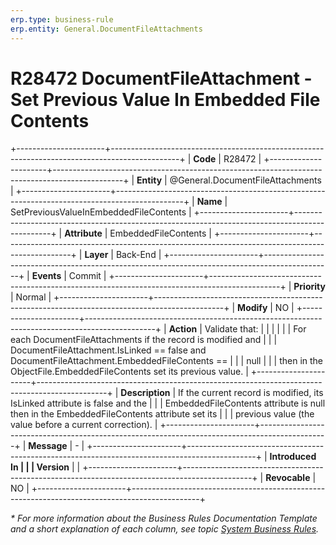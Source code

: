 ```yaml
---
erp.type: business-rule
erp.entity: General.DocumentFileAttachments
---
```


# R28472 DocumentFileAttachment - Set Previous Value In Embedded File Contents
+----------------------+-----------------------------------------------------------------------------------------------+
| **Code**             | R28472                                                                                        |
+----------------------+-----------------------------------------------------------------------------------------------+
| **Entity**           | @General.DocumentFileAttachments                                                              |
+----------------------+-----------------------------------------------------------------------------------------------+
| **Name**             | SetPreviousValueInEmbeddedFileContents                                                        |
+----------------------+-----------------------------------------------------------------------------------------------+
| **Attribute**        | EmbeddedFileContents                                                                          |
+----------------------+-----------------------------------------------------------------------------------------------+
| **Layer**            | Back-End                                                                                      |
+----------------------+-----------------------------------------------------------------------------------------------+
| **Events**           | Commit                                                                                        |
+----------------------+-----------------------------------------------------------------------------------------------+
| **Priority**         | Normal                                                                                        |
+----------------------+-----------------------------------------------------------------------------------------------+
| **Modify**           | NO                                                                                            |
+----------------------+-----------------------------------------------------------------------------------------------+
| **Action**           | Validate that:                                                                                |
|                      |                                                                                               |
|                      | For each DocumentFileAttachments if the record is modified and                                |
|                      | DocumentFileAttachment.IsLinked == false and DocumentFileAttachment.EmbeddedFileContents ==   |
|                      | null                                                                                          |
|                      | then in the ObjectFile.EmbeddedFileContents set its previous value.                           |
+----------------------+-----------------------------------------------------------------------------------------------+
| **Description**      | If the current record is modified, its IsLinked attribute is false and the                    |
|                      | EmbeddedFileContents attribute is null then in the EmbeddedFileContents attribute set its     |
|                      | previous value (the value before a current correction).                                       |
+----------------------+-----------------------------------------------------------------------------------------------+
| **Message**          | \-                                                                                            |
+----------------------+-----------------------------------------------------------------------------------------------+
| **Introduced In      |                                                                                               |
| Version**            |                                                                                               |
+----------------------+-----------------------------------------------------------------------------------------------+
| **Revocable**        | NO                                                                                            |
+----------------------+-----------------------------------------------------------------------------------------------+

*\* For more information about the Business Rules Documentation Template and a short explanation of each column, see
topic [System Business Rules](../templates/template-description-system-business-rules.md).*
